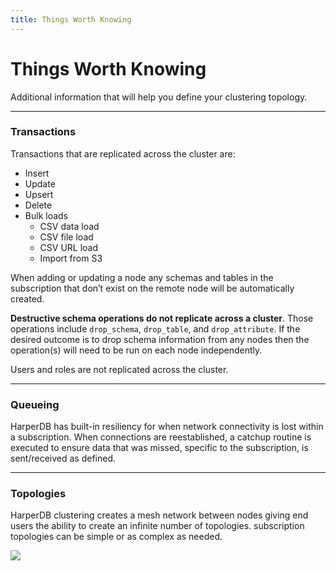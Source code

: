 ```yaml
---
title: Things Worth Knowing
---
```


# Things Worth Knowing

Additional information that will help you define your clustering topology.

***

### Transactions

Transactions that are replicated across the cluster are:

* Insert
* Update
* Upsert
* Delete
* Bulk loads
  * CSV data load
  * CSV file load
  * CSV URL load
  * Import from S3

When adding or updating a node any schemas and tables in the subscription that don’t exist on the remote node will be automatically created.

**Destructive schema operations do not replicate across a cluster**. Those operations include `drop_schema`, `drop_table`, and `drop_attribute`. If the desired outcome is to drop schema information from any nodes then the operation(s) will need to be run on each node independently.

Users and roles are not replicated across the cluster.

***

### Queueing

HarperDB has built-in resiliency for when network connectivity is lost within a subscription. When connections are reestablished, a catchup routine is executed to ensure data that was missed, specific to the subscription, is sent/received as defined.

***

### Topologies

HarperDB clustering creates a mesh network between nodes giving end users the ability to create an infinite number of topologies. subscription topologies can be simple or as complex as needed.

![](/img/v4.2/clustering/figure6.png)
